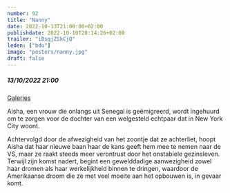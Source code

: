 ```yaml
---
number: 92
title: "Nanny"
date: 2022-10-13T21:00:00+02:00
publishdate: 2022-10-10T20:14:26+02:00
trailer: "iBsqjZSkCjQ"
leden: ["bdu"]
image: "posters/nanny.jpg"
draft: false
---
```


##### 13/10/2022 21:00

[Galeries](https://galeries.be/nl/nanny/)

Aisha, een vrouw die onlangs uit Senegal is geëmigreerd, wordt ingehuurd
om te zorgen voor de dochter van een welgesteld echtpaar dat in New York City woont.
 <!--more-->
Achtervolgd door de afwezigheid van het zoontje dat ze achterliet, hoopt Aisha
dat haar nieuwe baan haar de kans geeft hem mee te nemen naar de VS, maar ze
raakt steeds meer verontrust door het onstabiele gezinsleven. Terwijl zijn komst
nadert, begint een gewelddadige aanwezigheid zowel haar dromen als haar
werkelijkheid binnen te dringen, waardoor de Amerikaanse droom die
ze met veel moeite aan het opbouwen is, in gevaar komt.